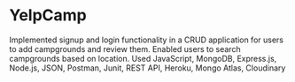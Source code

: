 # YelpCamp
Implemented signup and login functionality in a CRUD application for users to add campgrounds and review them. Enabled users to search campgrounds based on location. Used JavaScript, MongoDB, Express.js, Node.js, JSON, Postman, Junit, REST API, Heroku, Mongo Atlas, Cloudinary
